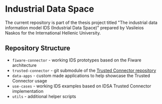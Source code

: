 # Industrial Data Space

The current repository is part of the thesis project titled "The industrial data information model IDS (Industrial Data Space)" prepared by Vasileios Naskos for the International Hellenic University.

## Repository Structure

* ```fiware-connector``` - working IDS prototypes based on the Fiware architecture
* ```trusted-connector``` - git submodule of the [Trusted Connector repository](https://github.com/industrial-data-space/trusted-connector)
* ```data-apps``` - custom made applications to help showcase the Trusted Connector usage
* ```use-cases``` - working IDS examples based on IDSA Trusted Connector implementation 
* ```utils``` - additional helper scripts
